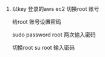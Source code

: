 1. 以key 登录的aws ec2  切换root 账号

      给root 账号设置密码

      sudo password root 
      两次输入密码

      切换root 
      su root
      输入密码